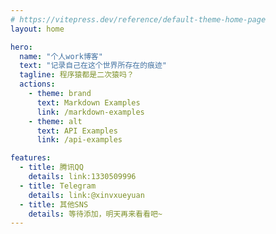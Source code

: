 ```yaml
---
# https://vitepress.dev/reference/default-theme-home-page
layout: home

hero:
  name: "个人work博客"
  text: "记录自己在这个世界所存在的痕迹"
  tagline: 程序猿都是二次猿吗？
  actions:
    - theme: brand
      text: Markdown Examples
      link: /markdown-examples
    - theme: alt
      text: API Examples
      link: /api-examples

features:
  - title: 腾讯QQ
    details: link:1330509996
  - title: Telegram
    details: link:@xinvxueyuan
  - title: 其他SNS
    details: 等待添加，明天再来看看吧~
---
```


